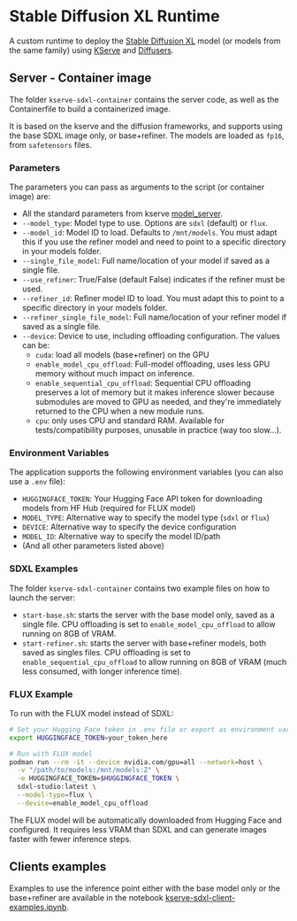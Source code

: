 # Stable Diffusion XL Runtime

A custom runtime to deploy the [Stable Diffusion XL](https://huggingface.co/stabilityai/stable-diffusion-xl-base-1.0) model (or models from the same family) using [KServe](https://kserve.github.io/website/latest/) and [Diffusers](https://huggingface.co/docs/diffusers/index).

## Server - Container image

The folder `kserve-sdxl-container` contains the server code, as well as the Containerfile to build a containerized image.

It is based on the kserve and the diffusion frameworks, and supports using the base SDXL image only, or base+refiner. The models are loaded as `fp16`, from `safetensors` files.

### Parameters

The parameters you can pass as arguments to the script (or container image) are:

- All the standard parameters from kserve [model_server](https://github.com/kserve/kserve/blob/master/python/kserve/kserve/model_server.py).
- `--model_type`: Model type to use. Options are `sdxl` (default) or `flux`.
- `--model_id`: Model ID to load. Defaults to `/mnt/models`. You must adapt this if you use the refiner model and need to point to a specific directory in your models folder.
- `--single_file_model`: Full name/location of your model if saved as a single file.
- `--use_refiner`: True/False (default False) indicates if the refiner must be used.
- `--refiner_id`: Refiner model ID to load. You must adapt this to point to a specific directory in your models folder.
- `--refiner_single_file_model`: Full name/location of your refiner model if saved as a single file.
- `--device`: Device to use, including offloading configuration. The values can be:
  - `cuda`: load all models (base+refiner) on the GPU
  - `enable_model_cpu_offload`: Full-model offloading, uses less GPU memory without much impact on inference.
  - `enable_sequential_cpu_offload`: Sequential CPU offloading preserves a lot of memory but it makes inference slower because submodules are moved to GPU as needed, and they're immediately returned to the CPU when a new module runs.
  - `cpu`: only uses CPU and standard RAM. Available for tests/compatibility purposes, unusable in practice (way too slow...).

### Environment Variables

The application supports the following environment variables (you can also use a `.env` file):

- `HUGGINGFACE_TOKEN`: Your Hugging Face API token for downloading models from HF Hub (required for FLUX model)
- `MODEL_TYPE`: Alternative way to specify the model type (`sdxl` or `flux`)
- `DEVICE`: Alternative way to specify the device configuration
- `MODEL_ID`: Alternative way to specify the model ID/path
- (And all other parameters listed above)

### SDXL Examples

The folder `kserve-sdxl-container` contains two example files on how to launch the server:

- `start-base.sh`: starts the server with the base model only, saved as a single file. CPU offloading is set to `enable_model_cpu_offload` to allow running on 8GB of VRAM.
- `start-refiner.sh`: starts the server with base+refiner models, both saved as singles files. CPU offloading is set to `enable_sequential_cpu_offload` to allow running on  8GB of VRAM (much less consumed, with longer inference time).

### FLUX Example

To run with the FLUX model instead of SDXL:

```bash
# Set your Hugging Face token in .env file or export as environment variable
export HUGGINGFACE_TOKEN=your_token_here

# Run with FLUX model
podman run --rm -it --device nvidia.com/gpu=all --network=host \
  -v "/path/to/models:/mnt/models:Z" \
  -e HUGGINGFACE_TOKEN=$HUGGINGFACE_TOKEN \
  sdxl-studio:latest \
  --model-type=flux \
  --device=enable_model_cpu_offload
```

The FLUX model will be automatically downloaded from Hugging Face and configured. It requires less VRAM than SDXL and can generate images faster with fewer inference steps.

## Clients examples

Examples to use the inference point either with the base model only or the base+refiner are available in the notebook [kserve-sdxl-client-examples.ipynb](./kserve-sdxl-client-examples.ipynb).
